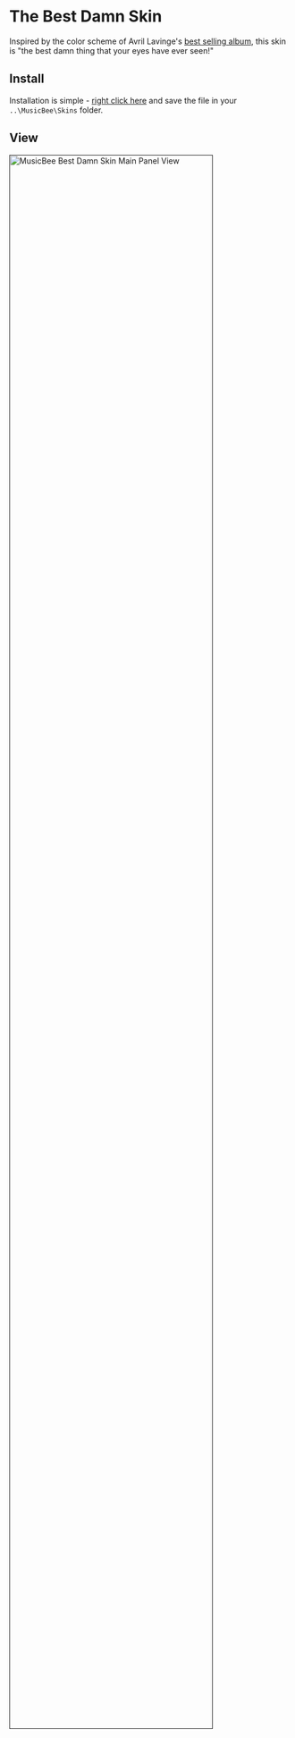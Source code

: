 # The Best Damn Skin
Inspired by the color scheme of Avril Lavinge's [best selling album](https://www.discogs.com/release/1207293-Avril-Lavigne-The-Best-Damn-Thing), 
this skin is "the best damn thing that your eyes have ever seen!"

## Install
Installation is simple - [right click here]() and save the file in your `..\MusicBee\Skins` folder.

## View
[<img alt="MusicBee Best Damn Skin Main Panel View" width="85%" src="" />]()
